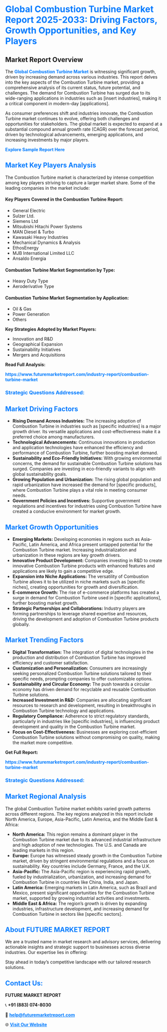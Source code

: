 <h1 style="color: #007BFF;">Global Combustion Turbine Market Report 2025-2033: Driving Factors, Growth Opportunities, and Key Players</h1>

<section id="overview">
<h2>Market Report Overview</h2>
<p>The <a href="https://www.futuremarketreport.com/industry-report/combustion-turbine-market" style="color: #007BFF; text-decoration: none;"><strong>Global Combustion Turbine Market</strong></a> is witnessing significant growth, driven by increasing demand across various industries. This report delves into the key aspects of the Combustion Turbine market, providing a comprehensive analysis of its current status, future potential, and challenges. The demand for Combustion Turbine has surged due to its wide-ranging applications in industries such as [insert industries], making it a critical component in modern-day [applications].</p>
<p>As consumer preferences shift and industries innovate, the Combustion Turbine market continues to evolve, offering both challenges and opportunities for stakeholders. The global market is expected to expand at a substantial compound annual growth rate (CAGR) over the forecast period, driven by technological advancements, emerging applications, and increasing investments by major players.</p>
</section>

<section id="overview">
<p><a href="https://www.futuremarketreport.com/request-sample/reportId=101862" style="color: #007BFF; text-decoration: none;"><strong>Explore Sample Report Here</strong></a></p>
</section>

<section id="key-players">
<h2 style="color: #007BFF;">Market Key Players Analysis</h2>
<p>The Combustion Turbine market is characterized by intense competition among key players striving to capture a larger market share. Some of the leading companies in the market include:</p>
<h4>Key Players Covered in the Combustion Turbine Report:</h4>
<ul><li>General Electric</li><li>Sulzer Ltd.</li><li>Siemens Ltd</li><li>Mitsubishi Hitachi Power Systems</li><li>MAN Diesel &amp; Turbo</li><li>Kawasaki Heavy Industries</li><li>Mechanical Dynamics &amp; Analysis</li><li>EthosEnergy</li><li>MJB International Limited LLC</li><li>Ansaldo Energia</li></ul>
<h4>Combustion Turbine Market Segmentation by Type:</h4>
<ul><li>Heavy Duty Type</li><li>Aeroderivative Type</li></ul>

<h4>Combustion Turbine Market Segmentation by Application:</h4>
<ul><li>Oil &amp; Gas</li><li>Power Generation</li><li>Others</li></ul>
<p><strong>Key Strategies Adopted by Market Players:</strong></p>
<ul>
<li>Innovation and R&D</li>
<li>Geographical Expansion</li>
<li>Sustainability Initiatives</li>
<li>Mergers and Acquisitions</li>
</ul>
</section>

<section>
<p><strong>Read Full Analysis: </strong></p><a href="https://www.futuremarketreport.com/industry-report/combustion-turbine-market" style="color: #007BFF; text-decoration: none;"><strong>https://www.futuremarketreport.com/industry-report/combustion-turbine-market</strong></a>
<h3 style="color: #007BFF;">Strategic Questions Addressed:</h3>
</section>

<section id="driving-factors">
<h2 style="color: #007BFF;">Market Driving Factors</h2>
<ul>
<li><strong>Rising Demand Across Industries:</strong> The increasing adoption of Combustion Turbine in industries such as [specific industries] is a major growth driver. Its versatile applications and cost-effectiveness make it a preferred choice among manufacturers.</li>
<li><strong>Technological Advancements:</strong> Continuous innovations in production and application technologies have enhanced the efficiency and performance of Combustion Turbine, further boosting market demand.</li>
<li><strong>Sustainability and Eco-Friendly Initiatives:</strong> With growing environmental concerns, the demand for sustainable Combustion Turbine solutions has surged. Companies are investing in eco-friendly variants to align with global sustainability goals.</li>
<li><strong>Growing Population and Urbanization:</strong> The rising global population and rapid urbanization have increased the demand for [specific products], where Combustion Turbine plays a vital role in meeting consumer needs.</li>
<li><strong>Government Policies and Incentives:</strong> Supportive government regulations and incentives for industries using Combustion Turbine have created a conducive environment for market growth.</li>
</ul>
</section>

<section id="growth-opportunities">
<h2 style="color: #007BFF;">Market Growth Opportunities</h2>
<ul>
<li><strong>Emerging Markets:</strong> Developing economies in regions such as Asia-Pacific, Latin America, and Africa present untapped potential for the Combustion Turbine market. Increasing industrialization and urbanization in these regions are key growth drivers.</li>
<li><strong>Innovative Product Development:</strong> Companies investing in R&D to create innovative Combustion Turbine products with enhanced features and applications are likely to gain a competitive edge.</li>
<li><strong>Expansion into Niche Applications:</strong> The versatility of Combustion Turbine allows it to be utilized in niche markets such as [specific niches], creating opportunities for growth and diversification.</li>
<li><strong>E-commerce Growth:</strong> The rise of e-commerce platforms has created a surge in demand for Combustion Turbine used in [specific applications], further boosting market growth.</li>
<li><strong>Strategic Partnerships and Collaborations:</strong> Industry players are forming partnerships to leverage shared expertise and resources, driving the development and adoption of Combustion Turbine products globally.</li>
</ul>
</section>

<section id="trending-factors">
<h2 style="color: #007BFF;">Market Trending Factors</h2>
<ul>
<li><strong>Digital Transformation:</strong> The integration of digital technologies in the production and distribution of Combustion Turbine has improved efficiency and customer satisfaction.</li>
<li><strong>Customization and Personalization:</strong> Consumers are increasingly seeking personalized Combustion Turbine solutions tailored to their specific needs, prompting companies to offer customizable options.</li>
<li><strong>Sustainability and Circular Economy:</strong> The push towards a circular economy has driven demand for recyclable and reusable Combustion Turbine solutions.</li>
<li><strong>Increased Investment in R&D:</strong> Companies are allocating significant resources to research and development, resulting in breakthroughs in Combustion Turbine technology and applications.</li>
<li><strong>Regulatory Compliance:</strong> Adherence to strict regulatory standards, particularly in industries like [specific industries], is influencing product development and quality in the Combustion Turbine market.</li>
<li><strong>Focus on Cost-Effectiveness:</strong> Businesses are exploring cost-efficient Combustion Turbine solutions without compromising on quality, making the market more competitive.</li>
</ul>
</section>

<section>
<p><strong>Get Full Report: </strong></p><a href="https://www.futuremarketreport.com/industry-report/combustion-turbine-market" style="color: #007BFF; text-decoration: none;"><strong>https://www.futuremarketreport.com/industry-report/combustion-turbine-market</strong></a>
<h3 style="color: #007BFF;">Strategic Questions Addressed:</h3>
</section>


<section id="regional-analysis">
<h2 style="color: #007BFF;">Market Regional Analysis</h2>
<p>The global Combustion Turbine market exhibits varied growth patterns across different regions. The key regions analyzed in this report include North America, Europe, Asia-Pacific, Latin America, and the Middle East & Africa:</p>
<ul>
<li><strong>North America:</strong> This region remains a dominant player in the Combustion Turbine market due to its advanced industrial infrastructure and high adoption of new technologies. The U.S. and Canada are leading markets in this region.</li>
<li><strong>Europe:</strong> Europe has witnessed steady growth in the Combustion Turbine market, driven by stringent environmental regulations and a focus on sustainability. Key countries include Germany, France, and the U.K.</li>
<li><strong>Asia-Pacific:</strong> The Asia-Pacific region is experiencing rapid growth, fueled by industrialization, urbanization, and increasing demand for Combustion Turbine in countries like China, India, and Japan.</li>
<li><strong>Latin America:</strong> Emerging markets in Latin America, such as Brazil and Mexico, present significant opportunities for the Combustion Turbine market, supported by growing industrial activities and investments.</li>
<li><strong>Middle East & Africa:</strong> The region’s growth is driven by expanding industries, infrastructure development, and increasing demand for Combustion Turbine in sectors like [specific sectors].</li>
</ul>
</section>

<footer>
<h2 style="color: #007BFF;">About FUTURE MARKET REPORT</h2>
<p>We are a trusted name in market research and advisory services, delivering actionable insights and strategic support to businesses across diverse industries. Our expertise lies in offering:</p>

<p>Stay ahead in today’s competitive landscape with our tailored research solutions.</p>

<h2 style="color: #007BFF;">Contact Us:</h2>
<p><strong>FUTURE MARKET REPORT</strong></p>
<p>📞 <strong>+91 (883) 074-8030</strong></p>
<p>📧 <strong><a href="mailto:help@futuremarketreport.com" style="color: #007BFF;">help@futuremarketreport.com</a></strong></p>
<p>🌐 <strong><a href="https://www.futuremarketreport.com/" style="color: #007BFF;">Visit Our Website</a></strong></p>
</footer>